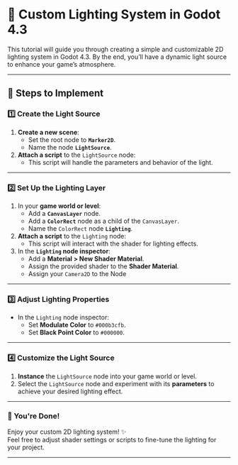 # 🌟 Custom Lighting System in Godot 4.3

This tutorial will guide you through creating a simple and customizable 2D lighting system in Godot 4.3. By the end, you’ll have a dynamic light source to enhance your game’s atmosphere.

---

## 🚀 Steps to Implement

### 1️⃣ Create the Light Source
1. **Create a new scene**:
   - Set the root node to **`Marker2D`**.
   - Name the node **`LightSource`**.
2. **Attach a script** to the `LightSource` node:
   - This script will handle the parameters and behavior of the light.

---

### 2️⃣ Set Up the Lighting Layer
1. In your **game world or level**:
   - Add a **`CanvasLayer`** node.
   - Add a **`ColorRect`** node as a child of the `CanvasLayer`.
   - Name the `ColorRect` node **`Lighting`**.
2. **Attach a script** to the `Lighting` node:
   - This script will interact with the shader for lighting effects.
3. In the **`Lighting` node inspector**:
   - Add a **Material > New Shader Material**.
   - Assign the provided shader to the **Shader Material**.
   - Assign your `Camera2D` to the Node

---

### 3️⃣ Adjust Lighting Properties
- In the `Lighting` node inspector:
  - Set **Modulate Color** to `#000b3cfb`.
  - Set **Black Point Color** to `#000000`.

---

### 4️⃣ Customize the Light Source
1. **Instance** the `LightSource` node into your game world or level.
2. Select the `LightSource` node and experiment with its **parameters** to achieve your desired lighting effect.

---

### 🎉 You're Done!
Enjoy your custom 2D lighting system! ✨  
Feel free to adjust shader settings or scripts to fine-tune the lighting for your project.

---
